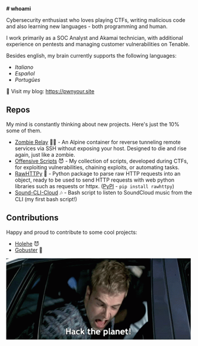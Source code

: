 **# whoami**

Cybersecurity enthusiast who loves playing CTFs, writing malicious code and also learning new languages - both programming and human.

I work primarily as a SOC Analyst and Akamai technician, with additional experience on pentests and managing customer vulnerabilities on Tenable.

Besides english, my brain currently supports the following languages: 
- *Italiano*
- *Español*
- *Portugûes*

👾 Visit my blog: https://pwnyour.site

## Repos

My mind is constantly thinking about new projects. Here's just the 10% some of them.

- [Zombie Relay](https://github.com/byt3loss/ZombieRelay) 🧟‍♀️ - An Alpine container for reverse tunneling remote services via SSH without exposing your host. Designed to die and rise again, just like a zombie.
- [Offensive Scripts](https://github.com/byt3loss/OffensiveScripts) 😈 - My collection of scripts, developed during CTFs, for exploiting vulnerabilities, chaining exploits, or automating tasks.
- [RawHTTPy](https://github.com/byt3loss/RawHTTPy) 🥑 - Python package to parse raw HTTP requests into an object, ready to be used to send HTTP requests with web python libraries such as requests or httpx. ([PyPI](https://pypi.org/project/rawhttpy/) - `pip install rawhttpy`)
- [Sound-CLI-Cloud](https://github.com/byt3loss/sound-cli-cloud) 🎶 - Bash script to listen to SoundCloud music from the CLI (my first bash script!)

## Contributions

Happy and proud to contribute to some cool projects:
- [Holehe](https://github.com/megadose/holehe) 😈 
- [Gobuster](https://github.com/OJ/gobuster) 👻

![](banner.gif)
